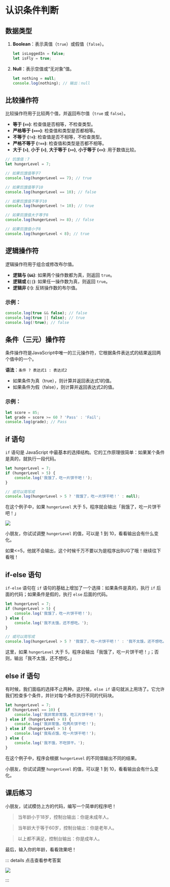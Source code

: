 # 认识条件判断

## 数据类型

1. **Boolean**：表示真值（`true`）或假值（`false`）。
   ```javascript
   let isLoggedIn = false;
   let isFly = true;
   ```

2. **Null**：表示空值或“无对象”值。
   ```javascript
   let nothing = null;
   console.log(nothing); // 输出：null
   ```


## 比较操作符
比较操作符用于比较两个值，并返回布尔值（`true` 或 `false`）。

- **等于 (`==`)**: 检查值是否相等，不检查类型。
- **严格等于 (`===`)**: 检查值和类型是否都相等。
- **不等于 (`!=`)**: 检查值是否不相等，不检查类型。
- **严格不等于 (`!==`)**: 检查值和类型是否都不相等。
- **大于 (`>`)**, **小于 (`<`)**, **大于等于 (`>=`)**, **小于等于 (`<=`)**: 用于数值比较。

```javascript
// 饥饿值：7
let hungerLevel = 7;

// 如果饥饿值等于7
console.log(hungerLevel == 7); // true

// 如果饥饿值等于10
console.log(hungerLevel == 10); // false  

// 如果饥饿值不等于10
console.log(hungerLevel != 10); // true   

// 如果饥饿值大于等于8
console.log(hungerLevel >= 8); // false   

// 如果饥饿值小于8
console.log(hungerLevel < 8); // true
```


## 逻辑操作符

逻辑操作符用于组合或修改布尔值。

- **逻辑与 (`&&`)**: 如果两个操作数都为真，则返回 `true`。
- **逻辑或 (`||`)**: 如果任一操作数为真，则返回 `true`。
- **逻辑非 (`!`)**: 反转操作数的布尔值。

### 示例：
```javascript
console.log(true && false); // false
console.log(true || false); // true
console.log(!true); // false
```

## 条件（三元）操作符

条件操作符是JavaScript中唯一的三元操作符，它根据条件表达式的结果返回两个值中的一个。

**语法**：`条件 ? 表达式1 : 表达式2`

- 如果条件为真（true），则计算并返回表达式1的值。
- 如果条件为假（false），则计算并返回表达式2的值。

### 示例：
```javascript
let score = 85;
let grade = score >= 60 ? 'Pass' : 'Fail';
console.log(grade); // Pass
```


## if 语句
`if` 语句是 JavaScript 中最基本的选择结构。它的工作原理很简单：如果某个条件是真的，就执行一段代码。
```javascript
let hungerLevel = 7;
if (hungerLevel > 5) {
    console.log('我饿了，吃一片饼干吧！');
}

// 或可以简写成
console.log(hungerLevel > 5 ? '我饿了，吃一片饼干吧！' : null);

```
在这个例子中，如果 `hungerLevel` 大于 5，程序就会输出「我饿了，吃一片饼干吧！」

![](/QQ20240918-174943.png)

小朋友，你试试调整 `hungerLevel` 的值，可以是 1 到 10，看看输出会有什么变化。

如果<=5，他就不会输出，这个时候千万不要以为是程序出BUG了哦！继续往下看哦！

## if-else 语句
`if-else` 语句在 `if` 语句的基础上增加了一个选择：如果条件是真的，执行 `if` 后面的代码；如果条件是假的，执行 `else` 后面的代码。
```javascript
let hungerLevel = 7;
if (hungerLevel > 5) {
    console.log('我饿了，吃一片饼干吧！');
} else {
    console.log('我不太饿，还不想吃。');
}

// 或可以简写成
console.log(hungerLevel > 5 ? '我饿了，吃一片饼干吧！' : '我不太饿，还不想吃。');
```
这里，如果 `hungerLevel` 大于 5，程序会输出「我饿了，吃一片饼干吧！」；否则，输出「我不太饿，还不想吃。」


## else if 语句
有时候，我们面临的选择不止两种。这时候，`else if` 语句就派上用场了。它允许我们检查多个条件，并针对每个条件执行不同的代码块。
```javascript
let hungerLevel = 7;
if (hungerLevel == 10) {
    console.log('我非常非常饿，吃三片饼干吧！');
} else if (hungerLevel > 8) {
    console.log('我非常饿，吃两片饼干吧！');
} else if (hungerLevel > 5) {
    console.log('我有点饿，吃一片饼干吧！');
} else {
    console.log('我不饿，不吃饼干。');
}
```
在这个例子中，程序会根据 `hungerLevel` 的不同值输出不同的结果。

小朋友，你试试调整 `hungerLevel` 的值，可以是 1 到 10，看看输出会有什么变化。



## 课后练习
小朋友，试试模仿上方的代码，编写一个简单的程序吧！
> 当年龄小于18岁，控制台输出：你是未成年人。

> 当年龄大于等于60岁，控制台输出：你是老年人。

> 以上都不满足，控制台输出：你是成年人。

最后，输入你的年龄，看看效果吧！

::: details 点击查看参考答案

![](/QQ20240918-173445.png)

:::